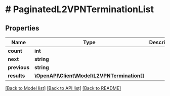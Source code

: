 # # PaginatedL2VPNTerminationList

## Properties

Name | Type | Description | Notes
------------ | ------------- | ------------- | -------------
**count** | **int** |  |
**next** | **string** |  | [optional]
**previous** | **string** |  | [optional]
**results** | [**\OpenAPI\Client\Model\L2VPNTermination[]**](L2VPNTermination.md) |  |

[[Back to Model list]](../../README.md#models) [[Back to API list]](../../README.md#endpoints) [[Back to README]](../../README.md)
